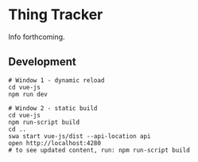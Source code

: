 # Thing Tracker

Info forthcoming.

## Development

```
# Window 1 - dynamic reload
cd vue-js
npm run dev

# Window 2 - static build
cd vue-js
npm run-script build
cd ..
swa start vue-js/dist --api-location api
open http://localhost:4280
# to see updated content, run: npm run-script build
```

